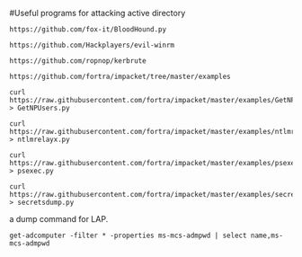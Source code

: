 #Useful programs for attacking active directory

```
https://github.com/fox-it/BloodHound.py
```
```
https://github.com/Hackplayers/evil-winrm
```
```
https://github.com/ropnop/kerbrute
```
```
https://github.com/fortra/impacket/tree/master/examples
```
```
curl https://raw.githubusercontent.com/fortra/impacket/master/examples/GetNPUsers.py > GetNPUsers.py
```
```
curl https://raw.githubusercontent.com/fortra/impacket/master/examples/ntlmrelayx.py > ntlmrelayx.py
```
```
curl https://raw.githubusercontent.com/fortra/impacket/master/examples/psexec.py > psexec.py
```
```
curl https://raw.githubusercontent.com/fortra/impacket/master/examples/secretsdump.py > secretsdump.py
```
a dump command for LAP.
```
get-adcomputer -filter * -properties ms-mcs-admpwd | select name,ms-mcs-admpwd
```
